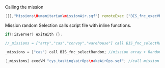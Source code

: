 
Calling the mission
```c++
[[],"Missions\Humanitarian\missionAir.sqf"] remoteExec ["BIS_fnc_execVM", 0];
```


Mission random Selection calls script file with inline functions.
```c++
if(!isServer) exitWith {};

//_missions = ["arty","cas","convoy","warehouse"] call BIS_fnc_selectRandom; //mission array + Random|

_missions = ["cas"] call BIS_fnc_selectRandom; //mission array + Random|

[_missions] execVM "cys_tasking\airOps\makeAirOps.sqf"; //call mission
```